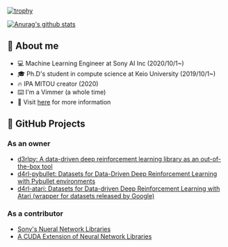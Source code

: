 [![trophy](https://github-profile-trophy.vercel.app/?username=takuseno)](https://github.com/ryo-ma/github-profile-trophy)

[![Anurag's github stats](https://github-readme-stats.vercel.app/api?username=takuseno&include_all_commits=true&show_icons=true&count_private=true)](https://github.com/anuraghazra/github-readme-stats)

## :book: About me
- :computer: Machine Learning Engineer at Sony AI Inc (2020/10/1~)
- :mortar_board: Ph.D's student in compute science at Keio University (2019/10/1~)
- :fire: IPA MITOU creator (2020)
- :keyboard: I'm a Vimmer (a whole time)
- :eyes: Visit [here](https://takuseno.github.com) for more information

## :rocket: GitHub Projects
### As an owner
- [d3rlpy: A data-driven deep reinforcement learning library as an out-of-the-box tool](https://github.com/takuseno/d3rlpy)
- [d4rl-pybullet: Datasets for Data-Driven Deep Reinforcement Learning with Pybullet environments](https://github.com/takuseno/d4rl-pybullet)
- [d4rl-atari: Datasets for Data-driven Deep Reinforcement Learning with Atari (wrapper for datasets released by Google)](https://github.com/takuseno/d4rl-atari)

### As a contributor
- [Sony's Nueral Network Libraries](https://github.com/sony/nnabla)
- [A CUDA Extension of Neural Network Libraries](https://github.com/sony/nnabla-ext-cuda)
